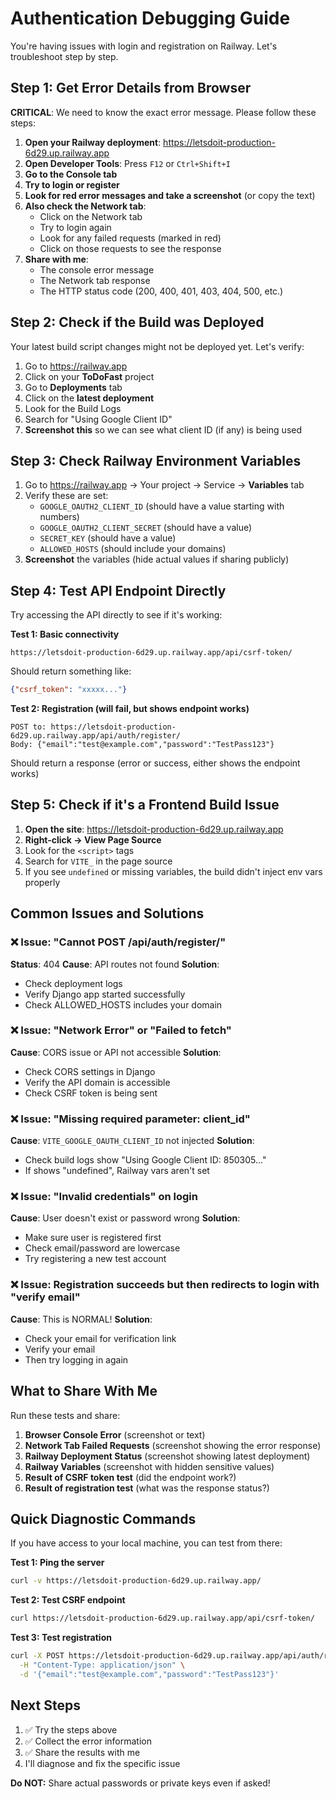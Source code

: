 # Authentication Debugging Guide

You're having issues with login and registration on Railway. Let's troubleshoot step by step.

## Step 1: Get Error Details from Browser

**CRITICAL**: We need to know the exact error message. Please follow these steps:

1. **Open your Railway deployment**: https://letsdoit-production-6d29.up.railway.app
2. **Open Developer Tools**: Press `F12` or `Ctrl+Shift+I`
3. **Go to the Console tab**
4. **Try to login or register**
5. **Look for red error messages and take a screenshot** (or copy the text)
6. **Also check the Network tab**:
   - Click on the Network tab
   - Try to login again
   - Look for any failed requests (marked in red)
   - Click on those requests to see the response
7. **Share with me**:
   - The console error message
   - The Network tab response
   - The HTTP status code (200, 400, 401, 403, 404, 500, etc.)

## Step 2: Check if the Build was Deployed

Your latest build script changes might not be deployed yet. Let's verify:

1. Go to https://railway.app
2. Click on your **ToDoFast** project
3. Go to **Deployments** tab
4. Click on the **latest deployment**
5. Look for the Build Logs
6. Search for "Using Google Client ID"
7. **Screenshot this** so we can see what client ID (if any) is being used

## Step 3: Check Railway Environment Variables

1. Go to https://railway.app → Your project → Service → **Variables** tab
2. Verify these are set:
   - `GOOGLE_OAUTH2_CLIENT_ID` (should have a value starting with numbers)
   - `GOOGLE_OAUTH2_CLIENT_SECRET` (should have a value)
   - `SECRET_KEY` (should have a value)
   - `ALLOWED_HOSTS` (should include your domains)
3. **Screenshot** the variables (hide actual values if sharing publicly)

## Step 4: Test API Endpoint Directly

Try accessing the API directly to see if it's working:

**Test 1: Basic connectivity**
```
https://letsdoit-production-6d29.up.railway.app/api/csrf-token/
```
Should return something like:
```json
{"csrf_token": "xxxxx..."}
```

**Test 2: Registration (will fail, but shows endpoint works)**
```
POST to: https://letsdoit-production-6d29.up.railway.app/api/auth/register/
Body: {"email":"test@example.com","password":"TestPass123"}
```
Should return a response (error or success, either shows the endpoint works)

## Step 5: Check if it's a Frontend Build Issue

1. **Open the site**: https://letsdoit-production-6d29.up.railway.app
2. **Right-click → View Page Source**
3. Look for the `<script>` tags
4. Search for `VITE_` in the page source
5. If you see `undefined` or missing variables, the build didn't inject env vars properly

## Common Issues and Solutions

### ❌ Issue: "Cannot POST /api/auth/register/"
**Status**: 404
**Cause**: API routes not found
**Solution**: 
- Check deployment logs
- Verify Django app started successfully
- Check ALLOWED_HOSTS includes your domain

### ❌ Issue: "Network Error" or "Failed to fetch"
**Cause**: CORS issue or API not accessible
**Solution**:
- Check CORS settings in Django
- Verify the API domain is accessible
- Check CSRF token is being sent

### ❌ Issue: "Missing required parameter: client_id" 
**Cause**: `VITE_GOOGLE_OAUTH_CLIENT_ID` not injected
**Solution**:
- Check build logs show "Using Google Client ID: 850305..."
- If shows "undefined", Railway vars aren't set

### ❌ Issue: "Invalid credentials" on login
**Cause**: User doesn't exist or password wrong
**Solution**:
- Make sure user is registered first
- Check email/password are lowercase
- Try registering a new test account

### ❌ Issue: Registration succeeds but then redirects to login with "verify email"
**Cause**: This is NORMAL!
**Solution**:
- Check your email for verification link
- Verify your email
- Then try logging in again

## What to Share With Me

Run these tests and share:

1. **Browser Console Error** (screenshot or text)
2. **Network Tab Failed Requests** (screenshot showing the error response)
3. **Railway Deployment Status** (screenshot showing latest deployment)
4. **Railway Variables** (screenshot with hidden sensitive values)
5. **Result of CSRF token test** (did the endpoint work?)
6. **Result of registration test** (what was the response status?)

## Quick Diagnostic Commands

If you have access to your local machine, you can test from there:

**Test 1: Ping the server**
```bash
curl -v https://letsdoit-production-6d29.up.railway.app/
```

**Test 2: Test CSRF endpoint**
```bash
curl https://letsdoit-production-6d29.up.railway.app/api/csrf-token/
```

**Test 3: Test registration**
```bash
curl -X POST https://letsdoit-production-6d29.up.railway.app/api/auth/register/ \
  -H "Content-Type: application/json" \
  -d '{"email":"test@example.com","password":"TestPass123"}'
```

## Next Steps

1. ✅ Try the steps above
2. ✅ Collect the error information
3. ✅ Share the results with me
4. I'll diagnose and fix the specific issue

**Do NOT:** Share actual passwords or private keys even if asked!
